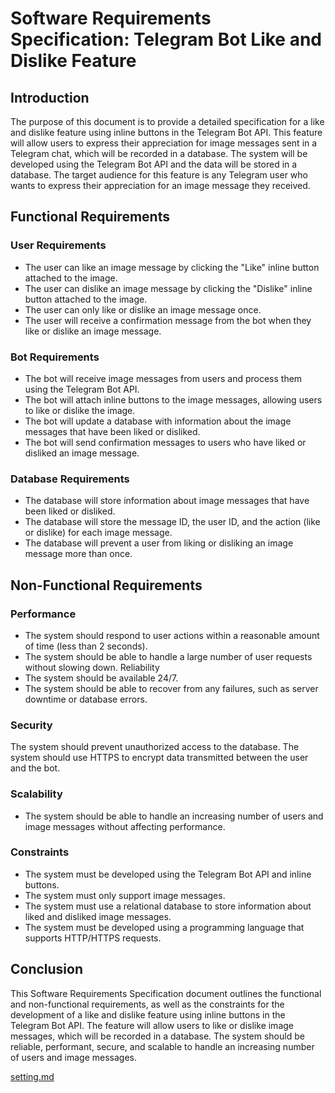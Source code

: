 # Software Requirements Specification: Telegram Bot Like and Dislike Feature

## Introduction

The purpose of this document is to provide a detailed specification for a like and dislike feature using inline buttons in the Telegram Bot API. This feature will allow users to express their appreciation for image messages sent in a Telegram chat, which will be recorded in a database. The system will be developed using the Telegram Bot API and the data will be stored in a database. The target audience for this feature is any Telegram user who wants to express their appreciation for an image message they received.

## Functional Requirements

### User Requirements

- The user can like an image message by clicking the "Like" inline button attached to the image.
- The user can dislike an image message by clicking the "Dislike" inline button attached to the image.
- The user can only like or dislike an image message once.
- The user will receive a confirmation message from the bot when they like or dislike an image message.

### Bot Requirements

- The bot will receive image messages from users and process them using the Telegram Bot API.
- The bot will attach inline buttons to the image messages, allowing users to like or dislike the image.
- The bot will update a database with information about the image messages that have been liked or disliked.
- The bot will send confirmation messages to users who have liked or disliked an image message.

### Database Requirements

- The database will store information about image messages that have been liked or disliked.
- The database will store the message ID, the user ID, and the action (like or dislike) for each image message.
- The database will prevent a user from liking or disliking an image message more than once.

## Non-Functional Requirements

### Performance

- The system should respond to user actions within a reasonable amount of time (less than 2 seconds).
- The system should be able to handle a large number of user requests without slowing down.
Reliability
- The system should be available 24/7.
- The system should be able to recover from any failures, such as server downtime or database errors.

### Security

The system should prevent unauthorized access to the database.
The system should use HTTPS to encrypt data transmitted between the user and the bot.

### Scalability

- The system should be able to handle an increasing number of users and image messages without affecting performance.

### Constraints

- The system must be developed using the Telegram Bot API and inline buttons.
- The system must only support image messages.
- The system must use a relational database to store information about liked and disliked image messages.
- The system must be developed using a programming language that supports HTTP/HTTPS requests.

## Conclusion

This Software Requirements Specification document outlines the functional and non-functional requirements, as well as the constraints for the development of a like and dislike feature using inline buttons in the Telegram Bot API. The feature will allow users to like or dislike image messages, which will be recorded in a database. The system should be reliable, performant, secure, and scalable to handle an increasing number of users and image messages.


[setting.md](settings.md)